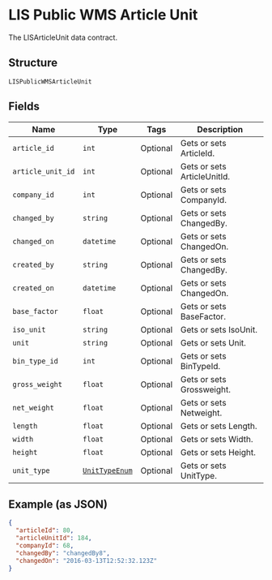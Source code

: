 
# LIS Public WMS Article Unit

The LISArticleUnit data contract.

## Structure

`LISPublicWMSArticleUnit`

## Fields

| Name | Type | Tags | Description |
|  --- | --- | --- | --- |
| `article_id` | `int` | Optional | Gets or sets ArticleId. |
| `article_unit_id` | `int` | Optional | Gets or sets ArticleUnitId. |
| `company_id` | `int` | Optional | Gets or sets CompanyId. |
| `changed_by` | `string` | Optional | Gets or sets ChangedBy. |
| `changed_on` | `datetime` | Optional | Gets or sets ChangedOn. |
| `created_by` | `string` | Optional | Gets or sets ChangedBy. |
| `created_on` | `datetime` | Optional | Gets or sets ChangedOn. |
| `base_factor` | `float` | Optional | Gets or sets BaseFactor. |
| `iso_unit` | `string` | Optional | Gets or sets IsoUnit. |
| `unit` | `string` | Optional | Gets or sets Unit. |
| `bin_type_id` | `int` | Optional | Gets or sets BinTypeId. |
| `gross_weight` | `float` | Optional | Gets or sets Grossweight. |
| `net_weight` | `float` | Optional | Gets or sets Netweight. |
| `length` | `float` | Optional | Gets or sets Length. |
| `width` | `float` | Optional | Gets or sets Width. |
| `height` | `float` | Optional | Gets or sets Height. |
| `unit_type` | [`UnitTypeEnum`](../../doc/models/unit-type-enum.md) | Optional | Gets or sets UnitType. |

## Example (as JSON)

```json
{
  "articleId": 80,
  "articleUnitId": 184,
  "companyId": 68,
  "changedBy": "changedBy8",
  "changedOn": "2016-03-13T12:52:32.123Z"
}
```

